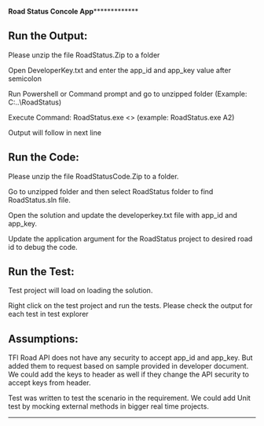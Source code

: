 ********************************************************Road Status Concole App*********************************************************************


Run the Output:
----------------

Please unzip the file RoadStatus.Zip to a folder

Open DeveloperKey.txt and enter the app_id and app_key value after semicolon

Run Powershell or Command prompt and go to unzipped folder (Example: C:\..\RoadStatus\)

Execute Command: RoadStatus.exe <<RoadId>> (example: RoadStatus.exe A2)

Output will follow in next line


Run the Code:
----------------

Please unzip the file RoadStatusCode.Zip to a folder.

Go to unzipped folder and then select RoadStatus folder to find RoadStatus.sln file.

Open the solution and update the developerkey.txt file with app_id and app_key.

Update the application argument for the RoadStatus project to desired road id to debug the code.


Run the Test:
---------------

Test project will load on loading the solution. 

Right click on the test project and run the tests. Please check the output for each test in test explorer


Assumptions:
---------------

TFl Road API does not have any security to accept app_id and app_key. But added them to request based on sample provided in developer document.
We could add the keys to header as well if they change the API security to accept keys from header.

Test was written to test the scenario in the requirement. We could add Unit test by mocking external methods in bigger real time projects.








****************************************************************************************************************************************************
